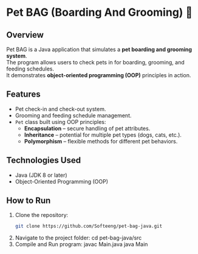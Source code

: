 # Pet BAG (Boarding And Grooming) 🐾

## Overview
Pet BAG is a Java application that simulates a **pet boarding and grooming system**.  
The program allows users to check pets in for boarding, grooming, and feeding schedules.  
It demonstrates **object-oriented programming (OOP)** principles in action.

## Features
- Pet check-in and check-out system.  
- Grooming and feeding schedule management.  
- `Pet` class built using OOP principles:
  - **Encapsulation** – secure handling of pet attributes.  
  - **Inheritance** – potential for multiple pet types (dogs, cats, etc.).  
  - **Polymorphism** – flexible methods for different pet behaviors.  

## Technologies Used
- Java (JDK 8 or later)  
- Object-Oriented Programming (OOP)  

## How to Run
1. Clone the repository:
   ```bash
   git clone https://github.com/Softeeng/pet-bag-java.git
2. Navigate to the project folder:
   cd pet-bag-java/src
3. Compile and Run program:
   javac Main.java
   java Main
